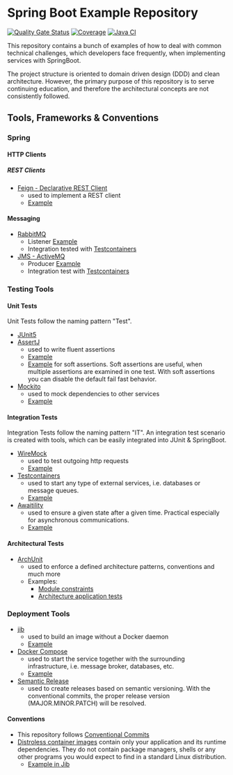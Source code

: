 # Spring Boot Example Repository

[![Quality Gate Status](https://sonarcloud.io/api/project_badges/measure?project=step-beyond_spring-boot-examples&metric=alert_status)](https://sonarcloud.io/summary/new_code?id=step-beyond_spring-boot-examples)
[![Coverage](https://sonarcloud.io/api/project_badges/measure?project=step-beyond_spring-boot-examples&metric=coverage)](https://sonarcloud.io/summary/new_code?id=step-beyond_spring-boot-examples)
[![Java CI](https://github.com/step-beyond/spring-boot-examples/actions/workflows/build.yaml/badge.svg)](https://github.com/step-beyond/spring-boot-examples/actions/workflows/build.yaml)

This repository contains a bunch of examples of how to deal with common 
technical challenges, which developers face frequently, when implementing services 
with SpringBoot.

The project structure is oriented to domain driven design (DDD) and clean architecture.
However, the primary purpose of this repository is to serve continuing education, and 
therefore the architectural concepts are not consistently followed.

## Tools, Frameworks & Conventions

### Spring

#### HTTP Clients

##### REST Clients

* [Feign - Declarative REST Client](https://cloud.spring.io/spring-cloud-netflix/multi/multi_spring-cloud-feign.html)
  * used to implement a REST client
  * [Example](infrastructure-petstore-rest-client/src/main/java/today/stepbeyond/examples/springbootexamples/infrastructure/gateways/api/PetStoreApi.java)

#### Messaging

* [RabbitMQ](https://www.rabbitmq.com/)
  * Listener [Example](infrastructure-pet-registration-rabbitmq-listener/src/main/java/today/stepbeyond/examples/springbootxamples/infrastructure/rabbitmq/RabbitMqListener.java)
  * Integration tested with [Testcontainers](infrastructure-pet-registration-rabbitmq-listener/src/test/java/today/stepbeyond/examples/springbootxamples/infrastructure/rabbitmq/RabbitMqListenerIT.java)
* [JMS - ActiveMQ](https://activemq.apache.org/)
  * Producer [Example](infrastructure-pet-jms/src/main/java/today/stepbeyond/examples/springbootexamples/infrastructure/jms/pet/event/JmsPetEventPublisher.java)
  * Integration test with [Testcontainers](application/src/test/java/today/stepbeyond/examples/springbootexamples/application/domain/BirthOfDogIT.java)

### Testing Tools

#### Unit Tests

Unit Tests follow the naming pattern "<TestName>Test". 

* [JUnit5](https://junit.org/junit5/docs/current/user-guide/)
* [AssertJ](https://assertj.github.io/doc/) 
  * used to write fluent assertions
  * [Example](domain/src/test/java/today/stepbeyond/examples/springbootexamples/domain/usecases/DogUseCasesTest.java#L74-L76)
  * [Example](application/src/test/java/today/stepbeyond/examples/springbootexamples/application/domain/BirthOfDogIT.java#L69-L83) for soft assertions. Soft assertions are useful, when multiple assertions are examined in one test. With soft assertions you can disable the default fail fast behavior.
* [Mockito](https://site.mockito.org/)
  * used to mock dependencies to other services
  * [Example](domain/src/test/java/today/stepbeyond/examples/springbootexamples/domain/usecases/DogUseCasesTest.java)

#### Integration Tests

Integration Tests follow the naming pattern "<TestName>IT". An integration test scenario is created with tools, which 
can be easily integrated into JUnit & SpringBoot.

* [WireMock](https://wiremock.org/) 
  * used to test outgoing http requests
  * [Example](infrastructure-petstore-rest-client/src/test/java/today/stepbeyond/examples/springbootexamples/infrastructure/gateways/PetStoreRestClientIT.java)
* [Testcontainers](https://www.testcontainers.org/) 
  * used to start any type of external services, i.e. databases or message queues.
  * [Example](application/src/test/java/today/stepbeyond/examples/springbootexamples/application/domain/BirthOfDogIT.java#L40-L42)
* [Awaitility](http://www.awaitility.org/)
  * used to ensure a given state after a given time. Practical especially for asynchronous communications.
  * [Example](application/src/test/java/today/stepbeyond/examples/springbootexamples/application/domain/BirthOfDogIT.java#L87-L94)

#### Architectural Tests

* [ArchUnit](https://github.com/TNG/ArchUnit/tree/main)
  * used to enforce a defined architecture patterns, conventions and much more
  * Examples:
    * [Module constraints](domain/src/test/java/today/stepbeyond/examples/springbootexamples/domain/ArchitecturalTest.java)
    * [Architecture application tests](application/src/test/java/today/stepbeyond/examples/springbootexamples/ArchTests.java)

### Deployment Tools

* [jib](https://github.com/GoogleContainerTools/jib/)
  * used to build an image without a Docker daemon
  * [Example](application/build.gradle#L31-38)
* [Docker Compose](https://docs.docker.com/compose/)
  * used to start the service together with the surrounding infrastructure, i.e. message broker, databases, etc.
  * [Example](docker-compose.yml)
* [Semantic Release](https://github.com/semantic-release/semantic-release)
  * used to create releases based on semantic versioning. With the conventional commits, the proper release version (MAJOR.MINOR.PATCH)
    will be resolved.

#### Conventions

* This repository follows [Conventional Commits](https://www.conventionalcommits.org/en/v1.0.0-beta.4/)
* [Distroless container images](https://github.com/GoogleContainerTools/distroless) contain only your
  application and its runtime dependencies. They do not contain package managers, shells or any other
  programs you would expect to find in a standard Linux distribution.
  * [Example in Jib](application/build.gradle#L34) 

